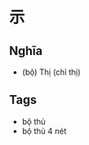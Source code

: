 # 示

## Nghĩa
* (bộ) Thị (chỉ thị)

## Tags
* bộ thủ
* bộ thủ 4 nét

<script>window.HANZI_FIELD='示';</script>